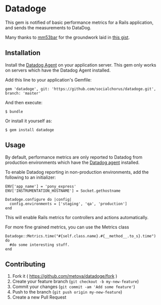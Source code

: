 # Datadoge

This gem is notified of basic performance metrics for a Rails application, and sends the measurements to DataDog.

Many thanks to [mm53bar](https://github.com/mm53bar) for the groundwork laid in [this gist](https://gist.github.com/mm53bar/4674071).

## Installation

Install the [Datadog Agent](https://app.datadoghq.com/account/settings#agent) on your application server. This gem only
works on servers which have the Datadog Agent installed.

Add this line to your application's Gemfile:

    gem 'datadoge', git: 'https://github.com/socialchorus/datadoge.git', branch: 'master'

And then execute:

    $ bundle

Or install it yourself as:

    $ gem install datadoge

## Usage

By default, performance metrics are only reported to Datadog from production environments which have the
[Datadog agent](https://app.datadoghq.com/account/settings#agent) installed.

To enable Datadog reporting in non-production environments, add the following to an initializer:

    ENV['app_name'] = 'pony_express'
    ENV['INSTRUMENTATION_HOSTNAME'] = Socket.gethostname

    Datadoge.configure do |config|
      config.environments = ['staging', 'qa', 'production']
    end

This will enable Rails metrics for controllers and actions automatically.

For more fine grained metrics, you can use the Metrics class

    Datadoge::Metrics.time("#{self.class.name}.#{__method__.to_s}.time") do
      #do some interesting stuff.
    end

## Contributing

1. Fork it ( https://github.com/metova/datadoge/fork )
2. Create your feature branch (`git checkout -b my-new-feature`)
3. Commit your changes (`git commit -am 'Add some feature'`)
4. Push to the branch (`git push origin my-new-feature`)
5. Create a new Pull Request
